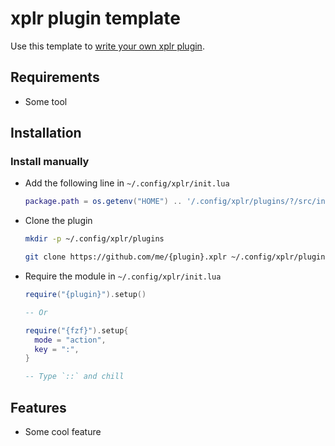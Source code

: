 xplr plugin template
====================

Use this template to [write your own xplr plugin](https://arijitbasu.in/xplr/en/writing-plugins.html).


Requirements
------------

- Some tool


Installation
------------

### Install manually

- Add the following line in `~/.config/xplr/init.lua`

  ```lua
  package.path = os.getenv("HOME") .. '/.config/xplr/plugins/?/src/init.lua'
  ```

- Clone the plugin

  ```bash
  mkdir -p ~/.config/xplr/plugins

  git clone https://github.com/me/{plugin}.xplr ~/.config/xplr/plugins/{plugin}
  ```

- Require the module in `~/.config/xplr/init.lua`

  ```lua
  require("{plugin}").setup()
  
  -- Or
  
  require("{fzf}").setup{
    mode = "action",
    key = ":",
  }

  -- Type `::` and chill
  ```


Features
--------

- Some cool feature
